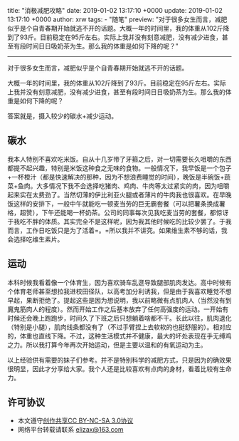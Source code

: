 title: "消极减肥攻略"
date: 2019-01-02 13:17:10 +0000
update: 2019-01-02 13:17:10 +0000
author: xrw
tags:
    - "随笔"
preview: "对于很多女生而言，减肥似乎是个自青春期开始就逃不开的话题。大概一年的时间里，我的体重从102斤降到了93斤。目前稳定在95斤左右。实际上我并没有刻意减肥，没有减少进食，甚至有段时间日日吸奶茶为生。那么我的体重是如何下降的呢？"

---

对于很多女生而言，减肥似乎是个自青春期开始就逃不开的话题。

大概一年的时间里，我的体重从102斤降到了93斤。目前稳定在95斤左右。实际上我并没有刻意减肥，没有减少进食，甚至有段时间日日吸奶茶为生。那么我的体重是如何下降的呢？

答案就是，摄入较少的碳水+减少运动。

## 碳水

我本人特别不喜欢吃米饭。自从十几岁带了牙箍之后，对一切需要长久咀嚼的东西都提不起兴趣，特别是米饭这种食之无味的食物。一般情况下，我早饭是一个包子+一杯橙汁（都是快速解决的那种，因为不想浪费睡觉的时间），晚饭是半碗饭+蔬菜+鱼肉。大多情况下我不会选择吃猪肉、鸡肉、牛肉等太过紧实的肉，因为咀嚼起来实在太费劲了。当然切薄的伊比利亚火腿或者薄片的牛肉我也很喜欢。在早晚饭这样的安排下，一般中午就能吃一顿麦当劳的巨无霸套餐（可以把薯条换成薯格，超赞），下午还能喝一杯奶茶。公司的同事每次见我吃麦当劳的套餐，都惊讶于我吃不胖的体质。其实完全不是这样呢，因为我其他时候吃的比较少罢了。于我而言，工作日吃饭只是为了活着=。=所以我并不讲究。如果维生素不够的话，我会选择吃维生素片。

## 运动

本科时候我看着像一个体育生，因为喜欢骑车乱逛导致腿部肌肉发达。高中时候有个体育老师甚至想拉我进校田径队，以高考加分利诱我，但是由于我喜欢睡觉不想早起，果断拒绝了。提起这些是因为想说明，我以前略微有点肌肉人（当然没有到魔鬼筋肉人的程度）。然而开始工作之后基本放弃了任何高强度的运动。一开始有时候还会晚上跑跑步，时间久了下班之后只想躺着啥都不干。长此以往，肌肉退化（特别是小腿），肌肉线条都没有了（不过手臂捏上去软软的也挺舒服的）。相对应的，体重也直线下降。不过，这种生活模式并不健康，最大的坏处表现在手无缚鸡之力。所以我打算今年再次开始运动，但是主要以温和的有氧运动为主。

以上经验供有需要的妹子们参考。并不是特别科学的减肥方式，只是因为的确效果很明显，因此才分享给大家。我个人还是比较喜欢有点肉的身材，看着比较有生命力。

## 许可协议

- 本文遵守[创作共享CC BY-NC-SA 3.0协议](https://creativecommons.org/licenses/by-nc-sa/3.0/cn/)
- 网络平台转载请联系 <elizax@163.com>

